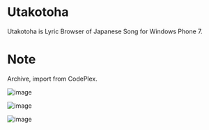 # Utakotoha
Utakotoha is Lyric Browser of Japanese Song for Windows Phone 7.

# Note

Archive, import from CodePlex.

![image](https://cloud.githubusercontent.com/assets/46207/24584911/b2cc3b78-17b8-11e7-88e1-de566fa18f63.png)

![image](https://cloud.githubusercontent.com/assets/46207/24584917/d4da2d60-17b8-11e7-82c2-3d5a00770d08.png)

![image](https://cloud.githubusercontent.com/assets/46207/24584913/c28a7a8e-17b8-11e7-8ed3-1c69b53b1e2b.png)
